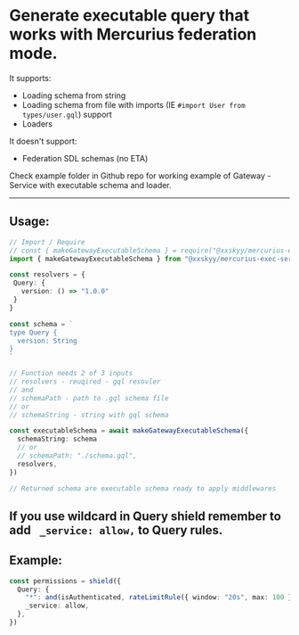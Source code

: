 # Generate executable query that works with Mercurius federation mode.

It supports:

- Loading schema from string
- Loading schema from file with imports (IE `#import User from types/user.gql`) support
- Loaders

It doesn't support:

- Federation SDL schemas (no ETA)

Check example folder in Github repo for working example of Gateway - Service with executable schema and loader.

---

## Usage:

```ts
// Import / Require
// const { makeGatewayExecutableSchema } = require("@xxskyy/mercurius-exec-service-schema")
import { makeGatewayExecutableSchema } from "@xxskyy/mercurius-exec-service-schema"

const resolvers = {
 Query: {
   version: () => "1.0.0"
 }
}

const schema = `
type Query {
  version: String
}
`

// Function needs 2 of 3 inputs
// resolvers - reuqired - gql resovler
// and
// schemaPath - path to .gql schema file
// or
// schemaString - string with gql schema

const executableSchema = await makeGatewayExecutableSchema({
  schemaString: schema
  // or
  // schemaPath: "./schema.gql",
  resolvers,
})

// Returned schema are executable schema ready to apply middlewares
```

## **If you use wildcard in Query shield remember to add ` _service: allow,` to Query rules.**

## Example:

```ts
const permissions = shield({
  Query: {
    "*": and(isAuthenticated, rateLimitRule({ window: "20s", max: 100 })),
    _service: allow,
  },
})
```
